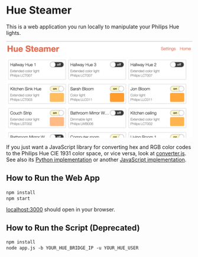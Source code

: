 # Hue Steamer

This is a web application you run locally to manipulate your Philips Hue lights.

![Screenshot](https://raw.githubusercontent.com/cheshire137/hue-steamer/master/screenshot1.png)

If you just want a JavaScript library for converting hex and RGB color codes to
the Philips Hue CIE 1931 color space, or vice versa, look at
[converter.js](converter.js). See also its
[Python implementation](https://github.com/benknight/hue-python-rgb-converter/blob/master/rgb_cie.py)
or another
[JavaScript implementation](https://github.com/bjohnso5/hue-hacking/blob/master/src/colors.js).

## How to Run the Web App

    npm install
    npm start

[localhost:3000](http://localhost:3000/) should open in your browser.

## How to Run the Script (Deprecated)

    npm install
    node app.js -b YOUR_HUE_BRIDGE_IP -u YOUR_HUE_USER
